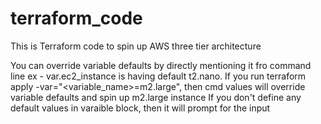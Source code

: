 # terraform_code
This is Terraform code to spin up AWS three tier architecture

You can override variable defaults by directly mentioning it fro command line
ex - var.ec2_instance is having default t2.nano. If you run terraform apply -var="<variable_name>=m2.large", then cmd values will override variable defaults and spin up m2.large instance
If you don't define any default values in varaible block, then it will prompt for the input

